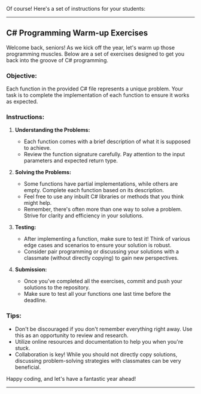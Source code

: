 Of course! Here's a set of instructions for your students:

---

## **C# Programming Warm-up Exercises**

Welcome back, seniors! As we kick off the year, let's warm up those programming muscles. Below are a set of exercises designed to get you back into the groove of C# programming. 

### **Objective:**
Each function in the provided C# file represents a unique problem. Your task is to complete the implementation of each function to ensure it works as expected. 

### **Instructions:**

1. **Understanding the Problems:**
    - Each function comes with a brief description of what it is supposed to achieve.
    - Review the function signature carefully. Pay attention to the input parameters and expected return type.

2. **Solving the Problems:**
    - Some functions have partial implementations, while others are empty. Complete each function based on its description.
    - Feel free to use any inbuilt C# libraries or methods that you think might help.
    - Remember, there's often more than one way to solve a problem. Strive for clarity and efficiency in your solutions.

3. **Testing:**
    - After implementing a function, make sure to test it! Think of various edge cases and scenarios to ensure your solution is robust.
    - Consider pair programming or discussing your solutions with a classmate (without directly copying) to gain new perspectives.

4. **Submission:**
    - Once you've completed all the exercises, commit and push your solutions to the repository.
    - Make sure to test all your functions one last time before the deadline.

### **Tips:**
- Don't be discouraged if you don't remember everything right away. Use this as an opportunity to review and research.
- Utilize online resources and documentation to help you when you're stuck.
- Collaboration is key! While you should not directly copy solutions, discussing problem-solving strategies with classmates can be very beneficial.

Happy coding, and let's have a fantastic year ahead!

--- 